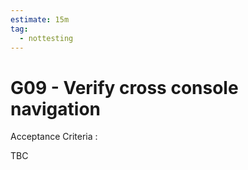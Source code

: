 ```yaml
---
estimate: 15m
tag:
  - nottesting
---
```


# G09 - Verify cross console navigation

Acceptance Criteria :

TBC
